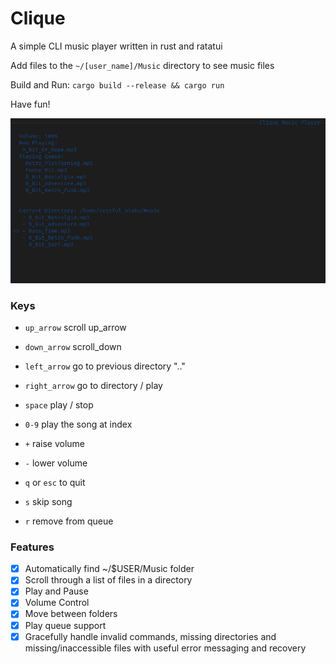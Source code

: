 # Clique 

A simple CLI music player written in rust and ratatui

Add files to the `~/[user_name]/Music` directory to see music files

Build and Run: `cargo build --release && cargo run`

Have fun!

![example](./assets/screen1.png)

### Keys

- `up_arrow` scroll up_arrow

- `down_arrow` scroll_down

- `left_arrow` go to previous directory ".."

- `right_arrow` go to directory / play

- `space` play / stop

- `0-9` play the song at index

- `+` raise volume

- `-` lower volume

- `q` or `esc` to quit

- `s` skip song 

- `r` remove from queue

### Features

- [x] Automatically find ~/$USER/Music folder
- [x] Scroll through a list of files in a directory
- [x] Play and Pause
- [x] Volume Control
- [x] Move between folders
- [x] Play queue support
- [x] Gracefully handle invalid commands, missing directories and missing/inaccessible files with useful error messaging and recovery
